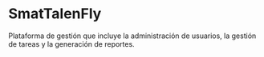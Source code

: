 # SmatTalenFly
Plataforma de  gestión que incluye la administración de usuarios, la gestión de tareas y la generación de  reportes. 

